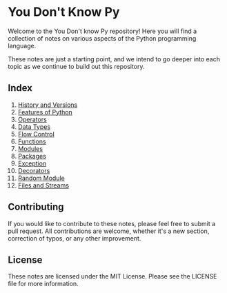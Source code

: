 
# You Don't Know Py

Welcome to the You Don't know Py repository! Here you will find a collection of notes on various aspects of the Python programming language.

These notes are just a starting point, and we intend to go deeper into each topic as we continue to build out this repository. 

## Index

1. [History and Versions](get-started/History%20and%20Versions.md)
2. [Features of Python](get-started/Features%20of%20Python.md)
3. [Operators](core/Operations/Operators.md)
4. [Data Types](core/Data%20Types.md)
5. [Flow Control](core/Flow%20Control.md)
6. [Functions](core/Functions/Functions.md)
7. [Modules](core/Modules%20and%20Package/Modules.md)
8. [Packages](core/Modules%20and%20Package/Packages.md)
9. [Exception](core/Exception/Exception.md)
10. [Decorators](core/Decorators/Decorators.md)
11. [Random Module](modules/Random%20Module.md)
12. [Files and Streams](core/Files%20and%20Streams/Files%20Introduction.md)

## Contributing

If you would like to contribute to these notes, please feel free to submit a pull request. All contributions are welcome, whether it's a new section, correction of typos, or any other improvement.

## License

These notes are licensed under the MIT License. Please see the LICENSE file for more information.